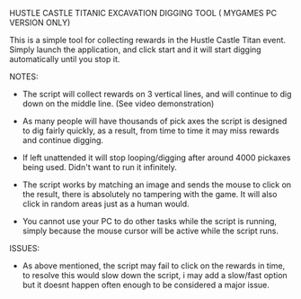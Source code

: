HUSTLE CASTLE TITANIC EXCAVATION DIGGING TOOL ( MYGAMES PC VERSION ONLY)

This is a simple tool for collecting rewards in the Hustle Castle Titan event. Simply launch the application, and click start and it will start digging automatically until you stop it.

NOTES:

* The script will collect rewards on 3 vertical lines, and will continue to dig down on the middle line. (See video demonstration)

* As many people will have thousands of pick axes the script is designed to dig fairly quickly, as a result, from time to time it may miss rewards and continue digging.

* If left unattended it will stop looping/digging after around 4000 pickaxes being used. Didn't want to run it infinitely.

* The script works by matching an image and sends the mouse to click on the result, there is absolutely no tampering with the game. It will also click in random areas just as a human would.

* You cannot use your PC to do other tasks while the script is running, simply because the mouse cursor will be active while the script runs.


ISSUES:

* As above mentioned, the script may fail to click on the rewards in time, to resolve this would slow down the script, i may add a slow/fast option but it doesnt happen often enough to be considered a major issue.

 
